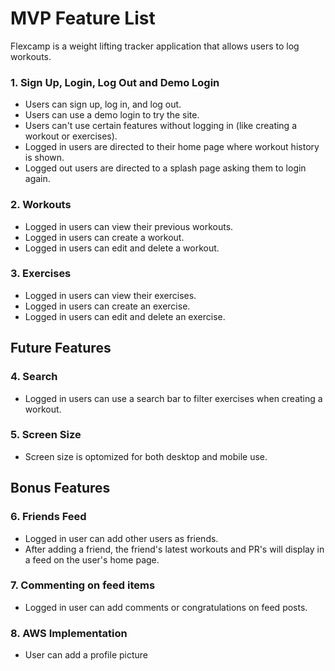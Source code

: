 # MVP Feature List

Flexcamp is a weight lifting tracker application that allows users to log workouts.

### 1. Sign Up, Login, Log Out and Demo Login

* Users can sign up, log in, and log out.
* Users can use a demo login to try the site.
* Users can't use certain features without logging in (like creating a workout or exercises).
* Logged in users are directed to their home page where workout history is shown.
* Logged out users are directed to a splash page asking them to login again.

### 2. Workouts

* Logged in users can view their previous workouts.
* Logged in users can create a workout.
* Logged in users can edit and delete a workout.

### 3. Exercises

* Logged in users can view their exercises.
* Logged in users can create an exercise.
* Logged in users can edit and delete an exercise.

## Future Features

### 4. Search

* Logged in users can use a search bar to filter exercises when creating a workout.

### 5. Screen Size

* Screen size is optomized for both desktop and mobile use.

## Bonus Features

### 6. Friends Feed

* Logged in user can add other users as friends.
* After adding a friend, the friend's latest workouts and PR's will display in a feed on the user's home page.

### 7. Commenting on feed items

* Logged in user can add comments or congratulations on feed posts.

### 8. AWS Implementation

* User can add a profile picture
